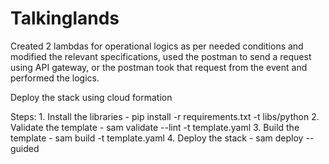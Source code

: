 # Talkinglands

Created 2 lambdas for operational logics as per needed conditions and modified the relevant specifications, used the postman to send a request using API gateway, or the postman took that request from the event and performed the logics.

Deploy the stack using cloud formation

Steps:
    1. Install the libraries
        - pip install -r requirements.txt -t libs/python
    2. Validate the template
        - sam validate --lint -t template.yaml
    3. Build the template
        - sam build -t template.yaml
    4. Deploy the stack
        - sam deploy --guided

